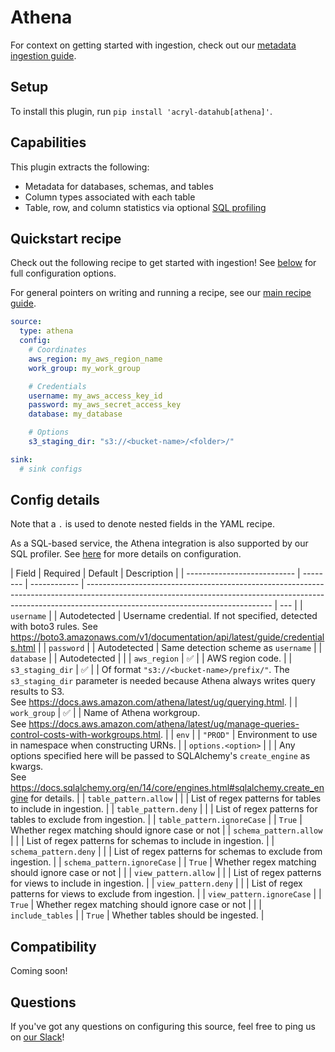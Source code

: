 # Athena

For context on getting started with ingestion, check out our [metadata ingestion guide](../README.md).

## Setup

To install this plugin, run `pip install 'acryl-datahub[athena]'`.

## Capabilities

This plugin extracts the following:

- Metadata for databases, schemas, and tables
- Column types associated with each table
- Table, row, and column statistics via optional [SQL profiling](./sql_profiles.md)

## Quickstart recipe

Check out the following recipe to get started with ingestion! See [below](#config-details) for full configuration options.

For general pointers on writing and running a recipe, see our [main recipe guide](../README.md#recipes).

```yml
source:
  type: athena
  config:
    # Coordinates
    aws_region: my_aws_region_name
    work_group: my_work_group

    # Credentials
    username: my_aws_access_key_id
    password: my_aws_secret_access_key
    database: my_database

    # Options
    s3_staging_dir: "s3://<bucket-name>/<folder>/"

sink:
  # sink configs
```

## Config details

Note that a `.` is used to denote nested fields in the YAML recipe.

As a SQL-based service, the Athena integration is also supported by our SQL profiler. See [here](./sql_profiles.md) for more details on configuration.

| Field                       | Required | Default      | Description                                                                                                                                                                                                |
| --------------------------- | -------- | ------------ | ---------------------------------------------------------------------------------------------------------------------------------------------------------------------------------------------------------- | --- |
| `username`                  |          | Autodetected | Username credential. If not specified, detected with boto3 rules. See https://boto3.amazonaws.com/v1/documentation/api/latest/guide/credentials.html                                                       |
| `password`                  |          | Autodetected | Same detection scheme as `username`                                                                                                                                                                        |
| `database`                  |          | Autodetected |                                                                                                                                                                                                            |
| `aws_region`                | ✅       |              | AWS region code.                                                                                                                                                                                           |
| `s3_staging_dir`            | ✅       |              | Of format `"s3://<bucket-name>/prefix/"`. The `s3_staging_dir` parameter is needed because Athena always writes query results to S3. <br />See https://docs.aws.amazon.com/athena/latest/ug/querying.html. |
| `work_group`                | ✅       |              | Name of Athena workgroup. <br />See https://docs.aws.amazon.com/athena/latest/ug/manage-queries-control-costs-with-workgroups.html.                                                                        |
| `env`                       |          | `"PROD"`     | Environment to use in namespace when constructing URNs.                                                                                                                                                    |
| `options.<option>`          |          |              | Any options specified here will be passed to SQLAlchemy's `create_engine` as kwargs.<br />See https://docs.sqlalchemy.org/en/14/core/engines.html#sqlalchemy.create_engine for details.                    |
| `table_pattern.allow`       |          |              | List of regex patterns for tables to include in ingestion.                                                                                                                                                 |
| `table_pattern.deny`        |          |              | List of regex patterns for tables to exclude from ingestion.                                                                                                                                               |
| `table_pattern.ignoreCase`  |          | `True`       | Whether regex matching should ignore case or not                                                                                                                                                           |
| `schema_pattern.allow`      |          |              | List of regex patterns for schemas to include in ingestion.                                                                                                                                                |
| `schema_pattern.deny`       |          |              | List of regex patterns for schemas to exclude from ingestion.                                                                                                                                              |
| `schema_pattern.ignoreCase` |          | `True`       | Whether regex matching should ignore case or not                                                                                                                                                           |     |
| `view_pattern.allow`        |          |              | List of regex patterns for views to include in ingestion.                                                                                                                                                  |
| `view_pattern.deny`         |          |              | List of regex patterns for views to exclude from ingestion.                                                                                                                                                |
| `view_pattern.ignoreCase`   |          | `True`       | Whether regex matching should ignore case or not                                                                                                                                                           |     |
| `include_tables`            |          | `True`       | Whether tables should be ingested.                                                                                                                                                                         |

## Compatibility

Coming soon!

## Questions

If you've got any questions on configuring this source, feel free to ping us on [our Slack](https://slack.datahubproject.io/)!
